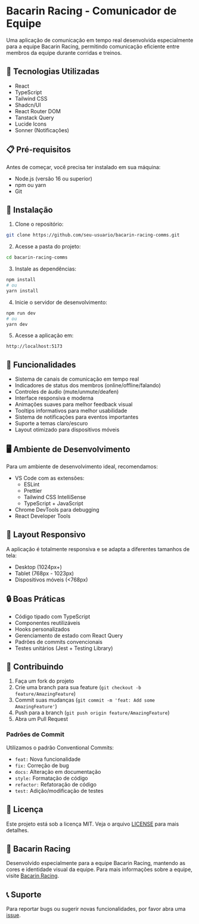 # Bacarin Racing - Comunicador de Equipe

Uma aplicação de comunicação em tempo real desenvolvida especialmente para a equipe Bacarin Racing, permitindo comunicação eficiente entre membros da equipe durante corridas e treinos.

## 🚀 Tecnologias Utilizadas

- React
- TypeScript
- Tailwind CSS
- Shadcn/UI
- React Router DOM
- Tanstack Query
- Lucide Icons
- Sonner (Notificações)

## 📋 Pré-requisitos

Antes de começar, você precisa ter instalado em sua máquina:

- Node.js (versão 16 ou superior)
- npm ou yarn
- Git

## 🔧 Instalação

1. Clone o repositório:
```bash
git clone https://github.com/seu-usuario/bacarin-racing-comms.git
```

2. Acesse a pasta do projeto:
```bash
cd bacarin-racing-comms
```

3. Instale as dependências:
```bash
npm install
# ou
yarn install
```

4. Inicie o servidor de desenvolvimento:
```bash
npm run dev
# ou
yarn dev
```

5. Acesse a aplicação em:
```
http://localhost:5173
```

## 🎨 Funcionalidades

- Sistema de canais de comunicação em tempo real
- Indicadores de status dos membros (online/offline/falando)
- Controles de áudio (mute/unmute/deafen)
- Interface responsiva e moderna
- Animações suaves para melhor feedback visual
- Tooltips informativos para melhor usabilidade
- Sistema de notificações para eventos importantes
- Suporte a temas claro/escuro
- Layout otimizado para dispositivos móveis

## 🖥️ Ambiente de Desenvolvimento

Para um ambiente de desenvolvimento ideal, recomendamos:

- VS Code com as extensões:
  - ESLint
  - Prettier
  - Tailwind CSS IntelliSense
  - TypeScript + JavaScript
- Chrome DevTools para debugging
- React Developer Tools

## 📱 Layout Responsivo

A aplicação é totalmente responsiva e se adapta a diferentes tamanhos de tela:
- Desktop (1024px+)
- Tablet (768px - 1023px)
- Dispositivos móveis (<768px)

## 🔒 Boas Práticas

- Código tipado com TypeScript
- Componentes reutilizáveis
- Hooks personalizados
- Gerenciamento de estado com React Query
- Padrões de commits convencionais
- Testes unitários (Jest + Testing Library)

## 🤝 Contribuindo

1. Faça um fork do projeto
2. Crie uma branch para sua feature (`git checkout -b feature/AmazingFeature`)
3. Commit suas mudanças (`git commit -m 'feat: Add some AmazingFeature'`)
4. Push para a branch (`git push origin feature/AmazingFeature`)
5. Abra um Pull Request

### Padrões de Commit

Utilizamos o padrão Conventional Commits:
- `feat:` Nova funcionalidade
- `fix:` Correção de bug
- `docs:` Alteração em documentação
- `style:` Formatação de código
- `refactor:` Refatoração de código
- `test:` Adição/modificação de testes

## 📝 Licença

Este projeto está sob a licença MIT. Veja o arquivo [LICENSE](LICENSE) para mais detalhes.

## 🏁 Bacarin Racing

Desenvolvido especialmente para a equipe Bacarin Racing, mantendo as cores e identidade visual da equipe. Para mais informações sobre a equipe, visite [Bacarin Racing](https://www.bacarinracing.com).

## 📞 Suporte

Para reportar bugs ou sugerir novas funcionalidades, por favor abra uma [issue](https://github.com/seu-usuario/bacarin-racing-comms/issues).